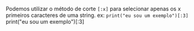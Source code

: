 Podemos utilizar o método de corte `[:x]` para selecionar apenas os x primeiros caracteres de uma string.
	ex: `print("eu sou um exemplo")[:3]`
	print("eu sou um exemplo")[:3]
